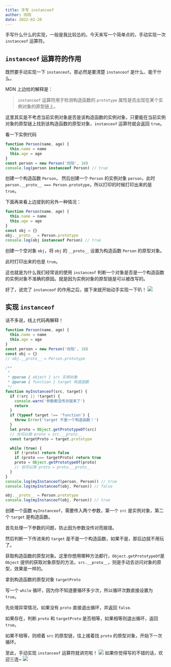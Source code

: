 ```yaml
---
title: 手写 instanceof
author: 向阳
date: 2022-02-20
---
```


手写什么什么的实现，一般是我比较怂的。今天来写一个简单点的，手动实现一次 `instanceof` 运算符。

## `instanceof` 运算符的作用

既然要手动实现一下 `instanceof`。那必然是要清楚 `instanceof` 是什么、能干什么。

MDN 上边给的解释是：

> `instanceof` 运算符用于检测构造函数的 `prototype` 属性是否出现在某个实例对象的原型链上。

这里其实是不考虑当前实例对象是否是该构造函数的实例对象，只要能在当前实例对象的原型链上找到该构造函数的原型对象，`instanceof` 运算符就会返回 `true`。

看一下实例代码

```javascript
function Person(name, age) {
  this.name = name
  this.age = age
}
const person = new Person('向阳', 18)
console.log(person instanceof Person) // true
```

创建一个构造函数 `Person`， 然后创建一个 `Person` 的实例对象 `person`，此时 `person.__proto__ === Person.prototype`，所以打印的时候打印出来的是 `true`。

下面再来看上边提到的另外一种情况：

```javascript
function Person(name, age) {
  this.name = name
  this.age = age
}
const obj = {}
obj.__proto__ = Person.prototype
console.log(obj instanceof Person) // true
```

创建一个空对象 `obj`，将 `obj` 的 `__proto__` 设置为构造函数 `Person` 的原型对象。

此时打印出来的也是 `true`。

这也就是为什么我们经常说的使用 `instanceof` 判断一个对象是否是一个构造函数的实例对象不准确的原因。就是因为实例对象的原型链是可以被改写的。

好了，说完了 `instanceof` 的作用之后，接下来就开始动手实现一下叭！
![](https://files.mdnice.com/user/17954/1506ce5d-f0e4-4bd9-a877-21050e131447.png)

## 实现 `instanceof`

话不多说，线上代码再解释！

```javascript
function Person(name, age) {
  this.name = name
  this.age = age
}
const person = new Person('向阳', 18)
const obj = {}
// obj.__proto__ = Person.prototype

/**
 *
 * @param { object } src 实例对象
 * @param { function } target 构造函数
 */
function myInstanceof(src, target) {
  if (!src || !target) {
    console.warn('参数都没传对就来了')
    return
  }
  if (typeof target !== 'function') {
    throw Error('target 不是一个构造函数！')
  }
  let proto = Object.getPrototypeOf(src)
  // 也可以用 proto = src.__proto__
  const targetProto = target.prototype

  while (true) {
    if (!proto) return false
    if (proto === targetProto) return true
    proto = Object.getPrototypeOf(proto)
    // 也可以用 proto = proto.__proto__
  }
}
console.log(myInstanceof(person, Person)) // true
console.log(myInstanceof(obj, Person)) // false

obj.__proto__ = Person.prototype
console.log(myInstanceof(obj, Person)) // true
```

创建一个函数 `myInstanceof`，需要传入两个参数，第一个 `src` 是实例对象，第二个 `target` 是构造函数。

首先处理一下参数的问题，防止因为参数没传对而报错。

然后判断一下传进来的 `target` 是不是一个构造函数，如果不是，那后边就不用玩了。

获取构造函数的原型对象。这里你想用哪种方法都行，`Object.getPrototypeOf`是 `Object` 提供的获取对象原型的方法，`src.__proto__`，则是手动去访问对象的原型，效果是一样的。

拿到构造函数的原型对象 `targetProto`

写一个 `while` 循环，因为你不知道要循环多少次，所以循环次数直接设置为 `true`。

先处理异常情况，如果没有 `proto` 直接退出循环，并返回 `false`.

如果存在，判断 `proto` 和 `targetProto` 是否相等，如果相等则退出循环，返回 `true`。

如果不相等，则顺着 `src` 的原型链，往上接着找 `proto` 的原型对象，开始下一次循环。

至此，手动实现 `instanceof` 运算符就讲完啦！
![](https://files.mdnice.com/user/17954/3464ccf7-2e2b-4506-970f-326a88a8c245.png)
如果你觉得写的不错的话，欢迎三连~
![](https://img.soogif.com/5HkHKKxGJ6ZmhQ7c8nLYOE9jfEXDpqp4.gif?scope=mdnice)

<Plum />
